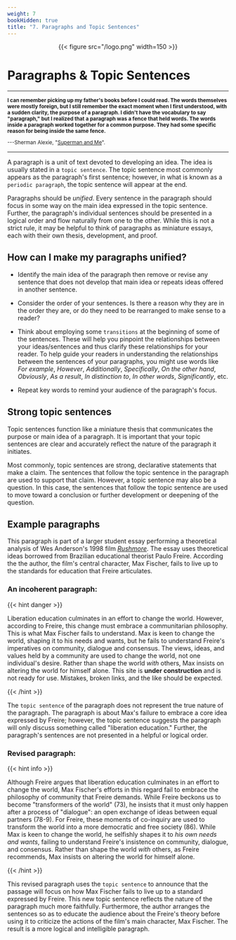 ```yaml
---
weight: 7
bookHidden: true
title: "7. Paragraphs and Topic Sentences"
---
```


<div style="text-align:center">{{< figure src="/logo.png" width=150 >}}</div>

# Paragraphs & Topic Sentences

---
  <small>
  
**I can remember picking up my father's books before I could read. The
words themselves were mostly foreign, but I still remember the exact
moment when I first understood, with a sudden clarity, the purpose of
a paragraph. I didn't have the vocabulary to say \"paragraph,\" but I
realized that a paragraph was a fence that held words. The words
inside a paragraph worked together for a common purpose. They had some
specific reason for being inside the same fence.**

---Sherman Alexie, "[Superman and Me](http://articles.latimes.com/1998/apr/19/books/bk-42979)".

 </small>

---

A paragraph is a unit of text devoted to developing an idea. The idea is
usually stated in a `topic sentence`. The topic sentence most commonly
appears as the paragraph's first sentence; however, in what is known as
a `periodic paragraph`, the topic sentence will appear at the end.

Paragraphs should be *unified*. Every sentence in the paragraph should
focus in some way on the main idea expressed in the topic sentence. Further, the
paragraph's individual sentences should be presented in a logical order
and flow naturally from one to the other. While this is not a strict rule, it may be helpful to think of
paragraphs as miniature essays, each with their own thesis,
development, and proof.

## How can I make my paragraphs unified?

-   Identify the main idea of the paragraph then remove or revise any
    sentence that does not develop that main idea or repeats ideas
    offered in another sentence.

-   Consider the order of your sentences. Is there a reason why they are
    in the order they are, or do they need to be rearranged to make
    sense to a reader?

-   Think about employing some `transitions` at the beginning of some
    of the sentences. These will help you pinpoint the relationships
    between your ideas/sentences and thus clarify these relationships
    for your reader. To help guide your readers in understanding the
    relationships between the sentences of your paragraphs, you might
    use words like *For example*, *However*, *Additionally*,
    *Specifically*, *On the other hand*, *Obviously*, *As a result*, *In
    distinction to*, *In other words*, *Significantly*, etc.

-   Repeat key words to remind your audience of the paragraph's focus.

## Strong topic sentences


Topic sentences function like a miniature thesis that communicates the
purpose or main idea of a paragraph. It is important that your topic
sentences are clear and accurately reflect the nature of the paragraph
it initiates.

Most commonly, topic sentences are strong, declarative statements that
make a claim. The sentences that follow the topic sentence in the
paragraph are used to support that claim. However, a topic sentence may
also be a question. In this case, the sentences that follow the topic
sentence are used to move toward a conclusion or further development or
deepening of the question.

## Example paragraphs

This paragraph is part of a larger student essay performing a
theoretical analysis of Wes Anderson's 1998 film
[*Rushmore*](http://en.wikipedia.org/wiki/Rushmore_%28film%29). The
essay uses theoretical ideas borrowed from Brazilian educational
theorist Paulo Freire. According the the author, the film's central
character, Max Fischer, fails to live up to the standards for education
that Freire articulates.

### An incoherent paragraph: 

{{< hint danger >}}

Liberation education culminates in an effort to change the world.
However, according to Freire, this change must embrace a communitarian
philosophy. This is what Max Fischer fails to understand. Max is keen to
change the world, shaping it to his needs and wants, but he fails to
understand Freire's imperatives on community, dialogue and consensus.
The views, ideas, and values held by a community are used to change the
world, not one individual's desire. Rather than shape the world *with*
others, Max insists on altering the world for himself alone.
This site is **under construction** and is not ready for use. Mistakes, broken links, and the like should be expected.

{{< /hint >}}


The `topic sentence` of the paragraph does not represent the
    true nature of the paragraph. The paragraph is about Max's failure
    to embrace a core idea expressed by Freire; however, the topic
    sentence suggests the paragraph will only discuss something called
    "liberation education." Further, the paragraph's sentences are not
    presented in a helpful or logical order.

### Revised paragraph:

{{< hint info >}}

Although Freire argues that liberation education culminates in an effort
to change the world, Max Fischer's efforts in this regard fail to
embrace the philosophy of community that Freire demands. While Freire
beckons us to become "transformers of the world" (73), he insists
that it must only happen after a process of "dialogue": an open exchange
of ideas between equal partners (78-9). For Freire, these moments of
co-inquiry are used to transform the world into a more democratic and
free society (86). While Max is keen to change the world, he selfishly
shapes it to *his own needs and wants*, failing to understand Freire's
insistence on community, dialogue, and consensus. Rather than shape the
world *with* others, as Freire recommends, Max insists on altering the
world for himself alone.

{{< /hint >}}

This revised paragraph uses the `topic sentence` to announce
    that the passage will focus on how Max Fischer fails to live up to a
    standard expressed by Freire. This new topic sentence reflects the
    nature of the paragraph much more faithfully. Furthermore, the
    author arranges the sentences so as to educate the audience about
    the Freire's theory before using it to criticize the actions of the
    film's main character, Max Fischer. The result is a more logical and
    intelligible paragraph.
